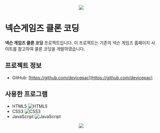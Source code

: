 <div style="text-align: center;">
    <img src="https://capsule-render.vercel.app/api?type=waving&color=BDBDC8&height=150&section=header" />
</div>

# 넥슨게임즈 클론 코딩

**넥슨 게임즈 클론 코딩** 프로젝트입니다. 이 프로젝트는 기존의 넥슨 게임즈 홈페이지 사이트를 참고하여 클론 코딩을 개발하였습니다.

## 프로젝트 정보

- GitHub: [https://github.com/devicepac](https://github.com/devicepac)

## 사용한 프로그램

- HTML5 ![HTML5](https://img.shields.io/badge/HTML5-E34F26?style=for-the-badge&logo=html5&logoColor=white)
- CSS3 ![CSS3](https://img.shields.io/badge/CSS-239120?&style=for-the-badge&logo=css3&logoColor=white)
- JavaScript ![JavaScript](https://img.shields.io/badge/JavaScript-F7DF1E?style=for-the-badge&logo=JavaScript&logoColor=white)

<div style="text-align: center;">
    <img src="https://capsule-render.vercel.app/api?type=waving&color=BDBDC8&height=150&section=footer" />
</div>
